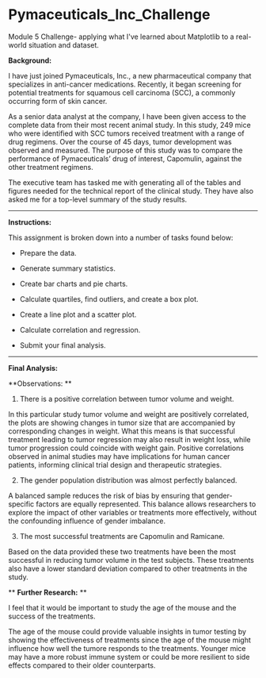 # Pymaceuticals_Inc_Challenge
Module 5 Challenge- applying what I've learned about Matplotlib to a real-world situation and dataset.


**Background:**

I have just joined Pymaceuticals, Inc., a new pharmaceutical company that specializes in anti-cancer medications. Recently, it began screening for potential treatments for squamous cell carcinoma (SCC), a commonly occurring form of skin cancer.

As a senior data analyst at the company, I have been given access to the complete data from their most recent animal study. In this study, 249 mice who were identified with SCC tumors received treatment with a range of drug regimens. Over the course of 45 days, tumor development was observed and measured. The purpose of this study was to compare the performance of Pymaceuticals’ drug of interest, Capomulin, against the other treatment regimens.

The executive team has tasked me with generating all of the tables and figures needed for the technical report of the clinical study. They have also asked me for a top-level summary of the study results.

-----------------------------------------------------------------------------------------------------------------------------------------------------------------------

**Instructions:**

This assignment is broken down into a number of tasks found below:

- Prepare the data.

- Generate summary statistics.

- Create bar charts and pie charts.

- Calculate quartiles, find outliers, and create a box plot.

- Create a line plot and a scatter plot.

- Calculate correlation and regression.

- Submit your final analysis.

------------------------------------------------------------------------------------------------------------------------------------------------------------------------

**Final Analysis:**

**Observations: **

1) There is a positive correlation between tumor volume and weight.

In this particular study tumor volume and weight are positively correlated, the plots are showing changes in tumor size that are accompanied by corresponding changes in weight. What this means is that successful treatment leading to tumor regression may also result in weight loss, while tumor progression could coincide with weight gain. 
Positive correlations observed in animal studies may have implications for human cancer patients, informing clinical trial design and therapeutic strategies. 

2) The gender population distribution was almost perfectly balanced.

A balanced sample reduces the risk of bias by ensuring that gender-specific factors are equally represented. This balance allows researchers to explore the impact of other variables or treatments more effectively, without the confounding influence of gender imbalance.

3) The most successful treatments are Capomulin and Ramicane. 

Based on the data provided these two treatments have been the most successful in reducing tumor volume in the test subjects. These treatments also have a lower standard deviation compared to other treatments in the study.

** **Further Research:** **

I feel that it would be important to study the age of the mouse and the success of the treatments. 

The age of the mouse could provide valuable insights in tumor testing by showing the effectiveness of treatments since the age of the mouse might influence how well the tumore responds to the treatments.  Younger mice may have a more robust immune system or could be more resilient to side effects compared to their older counterparts. 

